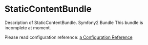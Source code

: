 StaticContentBundle
===================

Description of StaticContentBundle. Symfony2 Bundle
This bundle is incomplete at moment.

Please read configuration reference:
[a Configuration Reference](Resources/doc/configuration_reference.md)
